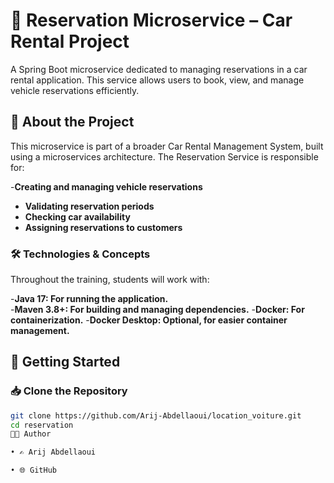 # 🚗 Reservation Microservice – Car Rental Project

A Spring Boot microservice dedicated to managing reservations in a car rental application. This service allows users to book, view, and manage vehicle reservations efficiently.

## 📌 About the Project

This microservice is part of a broader Car Rental Management System, built using a microservices architecture. The Reservation Service is responsible for:

-**Creating and managing vehicle reservations** 
- **Validating reservation periods**  
- **Checking car availability**  
- **Assigning reservations to customers** 

### 🛠️ Technologies & Concepts

Throughout the training, students will work with:  

-**Java 17: For running the application.**  
-**Maven 3.8+: For building and managing dependencies.** 
-**Docker: For containerization.** 
-**Docker Desktop: Optional, for easier container management.**  

## 🚀 Getting Started

### 📥 Clone the Repository

```bash
git clone https://github.com/Arij-Abdellaoui/location_voiture.git
cd reservation
👩‍💻 Author

• ✍️ Arij Abdellaoui

• 🌐 GitHub

